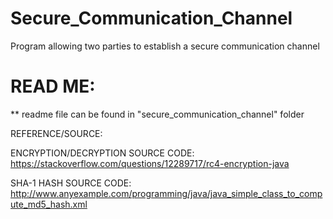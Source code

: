 # Secure_Communication_Channel
Program allowing two parties to establish a secure communication channel

READ ME:
=========================================================================================================
** readme file can be found in "secure_communication_channel" folder


REFERENCE/SOURCE: 

ENCRYPTION/DECRYPTION SOURCE CODE: https://stackoverflow.com/questions/12289717/rc4-encryption-java

SHA-1 HASH SOURCE CODE:
http://www.anyexample.com/programming/java/java_simple_class_to_compute_md5_hash.xml


